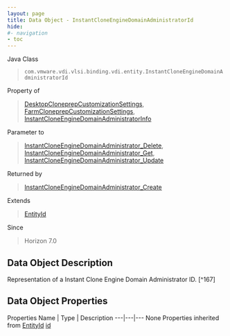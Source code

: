 ```yaml
---
layout: page
title: Data Object - InstantCloneEngineDomainAdministratorId
hide:
#- navigation
- toc
---
```








Java Class
> `com.vmware.vdi.vlsi.binding.vdi.entity.InstantCloneEngineDomainAdministratorId`

Property of
> [DesktopCloneprepCustomizationSettings](vdi.resources.Desktop.CloneprepCustomizationSettings.md#field_detail), [FarmCloneprepCustomizationSettings](vdi.resources.Farm.CloneprepCustomizationSettings.md#field_detail), [InstantCloneEngineDomainAdministratorInfo](vdi.utils.InstantCloneEngineDomainAdministrator.InstantCloneEngineDomainAdministratorInfo.md#field_detail)

Parameter to
> [InstantCloneEngineDomainAdministrator_Delete](vdi.utils.InstantCloneEngineDomainAdministrator.md#delete), [InstantCloneEngineDomainAdministrator_Get](vdi.utils.InstantCloneEngineDomainAdministrator.md#get), [InstantCloneEngineDomainAdministrator_Update](vdi.utils.InstantCloneEngineDomainAdministrator.md#update)

Returned by
> [InstantCloneEngineDomainAdministrator_Create](vdi.utils.InstantCloneEngineDomainAdministrator.md#create)

Extends
> [EntityId](vdi.EntityId.md)

Since
> Horizon 7.0


## Data Object Description

Representation of a Instant Clone Engine Domain Administrator ID.
 [^167]



## Data Object Properties
Properties
Name |  Type |  Description
---|---|---
None
Properties inherited from [EntityId](vdi.EntityId.md)
[id](vdi.EntityId.md#id)


 
